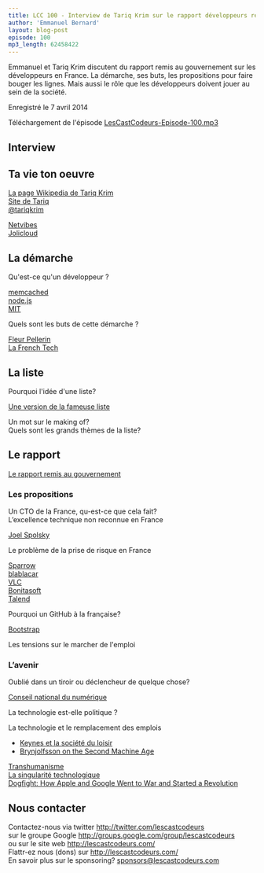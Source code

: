 ```yaml
---
title: LCC 100 - Interview de Tariq Krim sur le rapport développeurs remis au gouvernement
author: 'Emmanuel Bernard'
layout: blog-post
episode: 100
mp3_length: 62458422
---
```

Emmanuel et Tariq Krim discutent du rapport remis au gouvernement sur les développeurs en France.
La démarche, ses buts, les propositions pour faire bouger les lignes.
Mais aussi le rôle que les développeurs doivent jouer au sein de la société.

Enregistré le 7 avril 2014

Téléchargement de l'épisode [LesCastCodeurs-Episode-100.mp3](http://traffic.libsyn.com/lescastcodeurs/LesCastCodeurs-Episode-100.mp3)  

## Interview

## Ta vie ton oeuvre

[La page Wikipedia de Tariq Krim](https://en.wikipedia.org/wiki/Tariq_Krim)  
[Site de Tariq](http://tariqkrim.com/)  
[@tariqkrim](https://twitter.com/tariqkrim)  

[Netvibes](http://www.netvibes.com/en)  
[Jolicloud](http://www.jolicloud.com)  

## La démarche

Qu'est-ce qu'un développeur ?

[memcached](http://www.memcached.org)  
[node.js](http://nodejs.org)  
[MIT](http://www.mit.edu)  

Quels sont les buts de cette démarche ?

[Fleur Pellerin](https://fr.wikipedia.org/wiki/Fleur_Pellerin)  
[La French Tech](http://www.lafrenchtech.com)  

## La liste

Pourquoi l'idée d'une liste?  

[Une version de la fameuse liste](http://www.usine-digitale.fr/article/decouvrez-la-liste-de-developpeurs-francais-selectionnes-par-tariq-krim.N250762)  

Un mot sur le making of?  
Quels sont les grands thèmes de la liste?  

## Le rapport

[Le rapport remis au gouvernement](http://www.redressement-productif.gouv.fr/files/20140306_rapport_tariq_krim.pdf)  

### Les propositions

Un CTO de la France, qu-est-ce que cela fait?  
L’excellence technique non reconnue en France  

[Joel Spolsky](http://www.joelonsoftware.com/items/2009/03/09.html)  

Le problème de la prise de risque en France  

[Sparrow](http://www.sparrowmailapp.com)  
[blablacar](http://www.covoiturage.fr)  
[VLC](https://www.videolan.org/vlc/)  
[Bonitasoft](http://www.bonitasoft.com)  
[Talend](http://www.talend.com)  

Pourquoi un GitHub à la française?

[Bootstrap](http://getbootstrap.com)  

Les tensions sur le marcher de l'emploi  

### L’avenir

Oublié dans un tiroir ou déclencheur de quelque chose?

[Conseil national du numérique](http://www.cnnumerique.fr)  

La technologie est-elle politique ?

La technologie et le remplacement des emplois

* [Keynes et la société du loisir](http://money.howstuffworks.com/five-day-weekend2.htm)  
* [Brynjolfsson on the Second Machine Age](http://www.econtalk.org/archives/2014/02/brynjolfsson_on.html)  

[Transhumanisme](https://fr.wikipedia.org/wiki/Transhumanisme)  
[La singularité technologique](https://fr.wikipedia.org/wiki/Singularité_technologique)  
[Dogfight: How Apple and Google Went to War and Started a Revolution](http://www.amazon.fr/Dogfight-Apple-Google-Started-Revolution-ebook/dp/B00BIV1R98)  

## Nous contacter

Contactez-nous via twitter <http://twitter.com/lescastcodeurs>  
sur le groupe Google <http://groups.google.com/group/lescastcodeurs>  
ou sur le site web <http://lescastcodeurs.com/>  
Flattr-ez nous (dons) sur <http://lescastcodeurs.com/>  
En savoir plus sur le sponsoring? sponsors@lescastcodeurs.com
